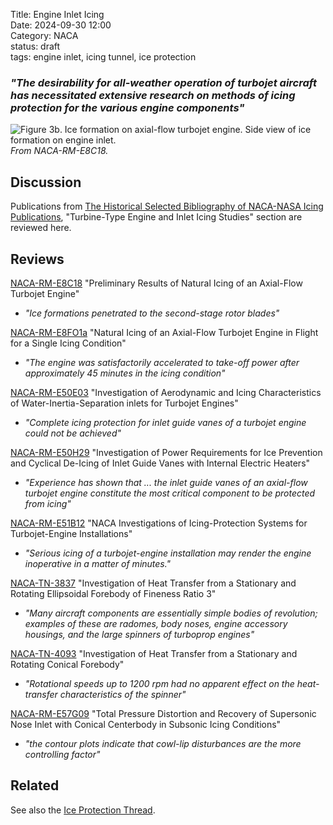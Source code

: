 Title: Engine Inlet Icing       
Date: 2024-09-30 12:00  
Category: NACA  
status: draft  
tags: engine inlet, icing tunnel, ice protection   

### _"The desirability for all-weather operation of turbojet aircraft has necessitated extensive research on methods of icing protection for the various engine components"_  

![Figure 3b. Ice formation on axial-flow turbojet engine. Side view of ice formation on engine inlet.](/images%2FNACA-RM-E8C18%2FFigure%203b.png)  
_From NACA-RM-E8C18._   

## Discussion  

Publications from 
[The Historical Selected Bibliography of NACA-NASA Icing Publications](The%20Historical%20Selected%20Bibliography%20of%20NACA-NASA%20Icing%20Publications.md),
"Turbine-Type Engine and Inlet Icing Studies" section are reviewed here.  

## Reviews  

[NACA-RM-E8C18]({filename}NACA-RM-E8C18.md) "Preliminary Results of Natural Icing of an Axial-Flow Turbojet Engine"  

- _"Ice formations penetrated to the second-stage rotor blades"_  

[NACA-RM-E8FO1a]({filename}NACA-RM-E8FO1a.md) "Natural Icing of an Axial-Flow Turbojet Engine in Flight for a Single Icing Condition"  

- _"The engine was satisfactorily accelerated to take-off power after approximately 45 minutes in the icing condition"_  

[NACA-RM-E50E03]({filename}NACA-RM-E50E03.md) "Investigation of Aerodynamic and Icing Characteristics of Water-Inertia-Separation inlets for Turbojet Engines"  

- _"Complete icing protection for inlet guide vanes of a turbojet engine could not be achieved"_  

[NACA-RM-E50H29]({filename}NACA-RM-E50H29.md) "Investigation of Power Requirements for Ice Prevention and Cyclical De-Icing of Inlet Guide Vanes with Internal Electric Heaters"  

- _"Experience has shown that ... the inlet guide vanes of an axial-flow turbojet engine constitute the most critical component to be protected from icing"_  

[NACA-RM-E51B12]({filename}NACA-RM-E51B12.md) "NACA Investigations of Icing-Protection Systems for Turbojet-Engine Installations"  

- _"Serious icing of a turbojet-engine installation may render the engine inoperative in a matter of minutes."_  

[NACA-TN-3837]({filename}NACA-TN-3837.md) "Investigation of Heat Transfer from a Stationary and Rotating Ellipsoidal Forebody of Fineness Ratio 3"  
 
- _"Many aircraft components are essentially simple bodies of revolution; examples of these are radomes, body noses, engine accessory housings, and the large spinners of turboprop engines"_  

[NACA-TN-4093]({filename}NACA-TN-4093.md) "Investigation of Heat Transfer from a Stationary and Rotating Conical Forebody"  

- _"Rotational speeds up to 1200 rpm had no apparent effect on the heat-transfer characteristics of the spinner"_  

[NACA-RM-E57G09]({filename}NACA-RM-E57G09.md) "Total Pressure Distortion and Recovery of Supersonic Nose Inlet with Conical Centerbody in Subsonic Icing Conditions" 

- _"the contour plots indicate that cowl-lip disturbances are the more controlling factor"_  

## Related  

See also the [Ice Protection Thread]({filename}ice%20protection.md).  

